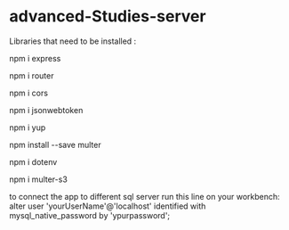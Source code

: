 # advanced-Studies-server

Libraries that need to be installed :


npm i express

npm i router

npm i cors

npm i jsonwebtoken

npm i yup

npm install --save multer

npm i dotenv

npm i multer-s3



to connect the app to different sql server run this line on your workbench:
alter user  'yourUserName'@'localhost' identified with mysql_native_password by 'ypurpassword';